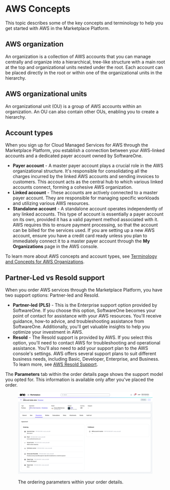 # AWS Concepts

This topic describes some of the key concepts and terminology to help you get started with AWS in the Marketplace Platform.&#x20;

## AWS organization

An organization is a collection of AWS accounts that you can manage centrally and organize into a hierarchical, tree-like structure with a main root at the top and organizational units nested under the root. Each account can be placed directly in the root or within one of the organizational units in the hierarchy.

## AWS organizational units

An organizational unit (OU) is a group of AWS accounts within an organization. An OU can also contain other OUs, enabling you to create a hierarchy.

## Account types

When you sign up for Cloud Managed Services for AWS through the Marketplace Platform, you establish a connection between your AWS-linked accounts and a dedicated payer account owned by SoftwareOne.&#x20;

* **Payer account** - A master payer account plays a crucial role in the AWS organizational structure. It's responsible for consolidating all the charges incurred by the linked AWS accounts and sending invoices to customers. This account acts as the central hub to which various linked accounts connect, forming a cohesive AWS organization.&#x20;
* **Linked account** - These accounts are actively connected to a master payer account. They are responsible for managing specific workloads and utilizing various AWS resources.
* **Standalone account** - A standalone account operates independently of any linked accounts. This type of account is essentially a payer account on its own, provided it has a valid payment method associated with it. AWS requires this to ensure payment processing, so that the account can be billed for the services used. If you are setting up a new AWS account, ensure you have a credit card ready unless you plan to immediately connect it to a master payer account through the **My Organizations** page in the AWS console.

To learn more about AWS concepts and account types, see [Terminology and Concepts for AWS Organizations](https://docs.aws.amazon.com/organizations/latest/userguide/orgs_getting-started_concepts.html).

## Partner-Led vs Resold support <a href="#resold-vs-partner-led-aws-support" id="resold-vs-partner-led-aws-support"></a>

When you order AWS services through the Marketplace Platform, you have two support options: Partner-led and Resold.

* **Partner-led (PLS)** - This is the Enterprise support option provided by SoftwareOne. If you choose this option, SoftwareOne becomes your point of contact for assistance with your AWS resources. You'll receive guidance, how-to advice, and troubleshooting assistance from SoftwareOne. Additionally, you'll get valuable insights to help you optimize your investment in AWS.&#x20;
* **Resold** - The Resold support is provided by AWS. If you select this option, you'll need to contact AWS for troubleshooting and operational assistance. You'll also need to add your support plan to the AWS console's settings. AWS offers several support plans to suit different business needs, including Basic, Developer, Enterprise, and Business. To learn more, see [AWS Resold Support](https://aws.amazon.com/premiumsupport/aws-resold-support/).&#x20;

The **Parameters** tab within the order details page shows the support model you opted for. This information is available only after you've placed the order.

<div data-with-frame="true"><figure><img src="../../.gitbook/assets/aws_parameters.png" alt=""><figcaption><p>The ordering parameters within your order details.</p></figcaption></figure></div>
